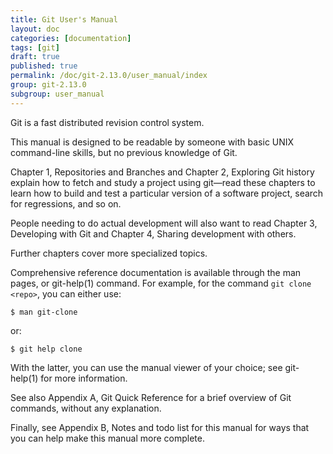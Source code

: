 ```yaml
---
title: Git User's Manual
layout: doc
categories: [documentation]
tags: [git]
draft: true
published: true
permalink: /doc/git-2.13.0/user_manual/index
group: git-2.13.0
subgroup: user_manual
---
```


Git is a fast distributed revision control system.

This manual is designed to be readable by someone with basic UNIX command-line skills, but no previous knowledge of Git.

Chapter 1, Repositories and Branches and Chapter 2, Exploring Git history explain how to fetch and study a project using git—read these chapters to learn how to build and test a particular version of a software project, search for regressions, and so on.

People needing to do actual development will also want to read Chapter 3, Developing with Git and Chapter 4, Sharing development with others.

Further chapters cover more specialized topics.

Comprehensive reference documentation is available through the man pages, or git-help(1) command. For example, for the command `git clone <repo>`, you can either use:

~~~
$ man git-clone
~~~

or:

~~~
$ git help clone
~~~

With the latter, you can use the manual viewer of your choice; see git-help(1) for more information.

See also Appendix A, Git Quick Reference for a brief overview of Git commands, without any explanation.

Finally, see Appendix B, Notes and todo list for this manual for ways that you can help make this manual more complete.
